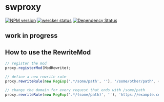 # swproxy 
[![NPM version][npm-image]][npm-url] [![wercker status](https://app.wercker.com/status/ad827be9e837ad12afdd9c0b63e83bf6/m/master "wercker status")](https://app.wercker.com/project/bykey/ad827be9e837ad12afdd9c0b63e83bf6)
[![Dependency Status][daviddm-image]][daviddm-url]

## work in progress

## How to use the RewriteMod

```javascript
// register the mod
proxy.registerMod(ModRewrite);

// define a new rewrite rule
proxy.rewriteRule(new RegExp('.*/some/path', ''), '/some/other/path', {});

// change the domain for every request that ends with /some/path
proxy.rewriteRule(new RegExp('.*/(some/path)', ''), 'https://example.com/$1', {});
```

[npm-image]: https://badge.fury.io/js/swproxy-mod-rewrite.svg
[npm-url]: https://npmjs.org/package/swproxy-mod-rewrite
[daviddm-image]: https://david-dm.org/alexanderbartels/swproxy-mod-rewrite.svg?theme=shields.io
[daviddm-url]: https://david-dm.org/alexanderbartels/swproxy-mod-rewrite

